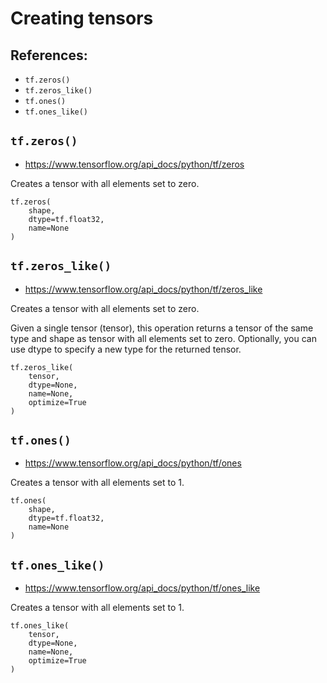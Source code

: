 # Creating tensors


**References:**
-


- `tf.zeros()`
- `tf.zeros_like()`
- `tf.ones()`
- `tf.ones_like()`


## `tf.zeros()`

- https://www.tensorflow.org/api_docs/python/tf/zeros

Creates a tensor with all elements set to zero.

~~~~
tf.zeros(
    shape,
    dtype=tf.float32,
    name=None
)
~~~~

## `tf.zeros_like()`

- https://www.tensorflow.org/api_docs/python/tf/zeros_like

Creates a tensor with all elements set to zero.

Given a single tensor (tensor), this operation returns a tensor of the same
type and shape as tensor with all elements set to zero. Optionally, you can use
dtype to specify a new type for the returned tensor.

~~~~
tf.zeros_like(
    tensor,
    dtype=None,
    name=None,
    optimize=True
)
~~~~


## `tf.ones()`

- https://www.tensorflow.org/api_docs/python/tf/ones

Creates a tensor with all elements set to 1.

~~~~
tf.ones(
    shape,
    dtype=tf.float32,
    name=None
)
~~~~


## `tf.ones_like()`

- https://www.tensorflow.org/api_docs/python/tf/ones_like

Creates a tensor with all elements set to 1.

~~~~
tf.ones_like(
    tensor,
    dtype=None,
    name=None,
    optimize=True
)
~~~~
